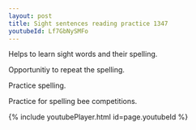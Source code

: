 ```yaml
---
layout: post
title: Sight sentences reading practice 1347
youtubeId: Lf7GbNySMFo
---
```

 
 
Helps to learn sight words and their spelling.

Opportunitiy to repeat the spelling. 

Practice spelling. 
 
Practice for spelling bee competitions. 
 
{% include youtubePlayer.html id=page.youtubeId %}
 
 
